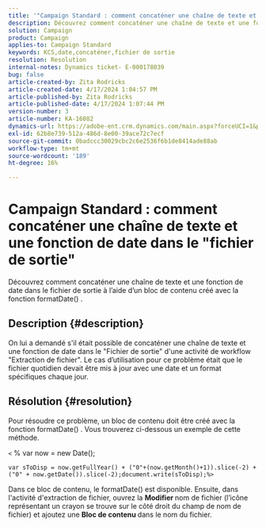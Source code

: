 ```yaml
---
title: '"Campaign Standard : comment concaténer une chaîne de texte et une fonction de date dans le "Fichier de sortie"'
description: Découvrez comment concaténer une chaîne de texte et une fonction de date dans le fichier de sortie
solution: Campaign
product: Campaign
applies-to: Campaign Standard
keywords: KCS,date,concaténer,fichier de sortie
resolution: Resolution
internal-notes: Dynamics ticket- E-000178039
bug: false
article-created-by: Zita Rodricks
article-created-date: 4/17/2024 1:04:57 PM
article-published-by: Zita Rodricks
article-published-date: 4/17/2024 1:07:44 PM
version-number: 3
article-number: KA-16082
dynamics-url: https://adobe-ent.crm.dynamics.com/main.aspx?forceUCI=1&pagetype=entityrecord&etn=knowledgearticle&id=32b2de13-bbfc-ee11-a1ff-6045bd0065b6
exl-id: 62b8e739-512a-486d-8e00-39ace72c7ecf
source-git-commit: 0badccc30029cbc2c6e2536f6b1de8414ade88ab
workflow-type: tm+mt
source-wordcount: '189'
ht-degree: 16%

---
```


# Campaign Standard : comment concaténer une chaîne de texte et une fonction de date dans le &quot;fichier de sortie&quot;


Découvrez comment concaténer une chaîne de texte et une fonction de date dans le fichier de sortie à l’aide d’un bloc de contenu créé avec la fonction formatDate() .

## Description {#description}


On lui a demandé s&#39;il était possible de concaténer une chaîne de texte et une fonction de date dans le &quot;Fichier de sortie&quot; d&#39;une activité de workflow &quot;Extraction de fichier&quot;. Le cas d’utilisation pour ce problème était que le fichier quotidien devait être mis à jour avec une date et un format spécifiques chaque jour.


## Résolution {#resolution}


Pour résoudre ce problème, un bloc de contenu doit être créé avec la fonction formatDate() . Vous trouverez ci-dessous un exemple de cette méthode.

`<` % var now = new Date();


```
var sToDisp = now.getFullYear() + ("0"+(now.getMonth()+1)).slice(-2) + ("0" + now.getDate()).slice(-2);document.write(sToDisp);%>
```


Dans ce bloc de contenu, le formatDate() est disponible. Ensuite, dans l&#39;activité d&#39;extraction de fichier, ouvrez la <b>Modifier </b>nom de fichier (l’icône représentant un crayon se trouve sur le côté droit du champ de nom de fichier) et ajoutez une <b>Bloc de contenu </b>dans le nom du fichier.
